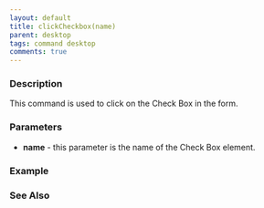 ```yaml
---
layout: default
title: clickCheckbox(name)
parent: desktop
tags: command desktop
comments: true
---
```


### Description

This command is used to click on the Check Box in the form.

### Parameters

- **name** - this parameter is the name of the Check Box element.

### Example


### See Also